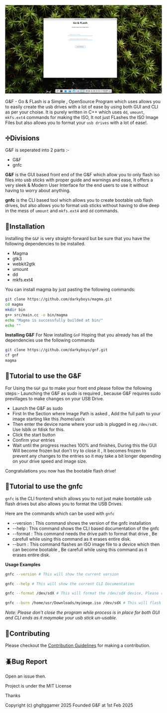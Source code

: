 <img src="img/shot.png">

G&F - Go & FLash is a Simple , OpenSource Program which uses allows you to easily create the usb drives with a lot of ease by using both GUI and CLI as per your choise. It is purely written in C++ which uses `dd`, `umount`, `mkfs.ext4` commands for making the ISO, It not just FLashes the ISO Image Files but also allows you to format your `usb drives` with a lot of ease!.

## ➗Divisions
G&F is seperated into 2 parts :-
 - G&F
 - gnfc

**G&F** is the GUI based front end of the G&F which allow you to only flash iso files into usb sticks with proper guide and warnings and ease, It offers a very sleek & Modern User Interface for the end users to use it without having to worry about anything.

**gnfc** is the CLI based tool which allows you to create bootable usb flash drives, but also allows you to format usb sticks without having to dive deep in the mess of `umount` and `mkfs.ext4` and `dd` commands.

## 🔄Installation
Installing the `G&F` is very straight-forward but be sure that you have the following dependencies to be installed.

 - Magma
 - gtk3
 - webkit2gtk
 - umount
 - dd
 - mkfs.ext4

You can install magma by just pasting the following commands:
```bash
git clone https://github.com/darkyboys/magma.git
cd magma
mkdir bin
g++ src/main.cc -o bin/magma
echo "Magma is successfully builded at bin/"
echo ""
```

**Installing G&F**
For Now installing `GnF` Hoping that you already has all the dependencies use the following commands
```bash
git clone https://github.com/darkyboys/gnf.git
cf gnf
magma
```

## 📑Tutorial to use the G&F
For Using the `G&F` gui to make your front end please follow the following steps:-
Launching the G&F as sudo is required , because G&F requires sudo previllages to make changes on your USB Drive.

 - Launch the G&F as sudo
 - First In the Section where Image Path is asked , Add the full path to your image starting like this /home/usr/x
 - Then enter the device name where your usb is plugged in eg `/dev/sdX`. Use lsblk or fdisk for this.
 - Click the start button
 - Confirm your entries
 - Wait until the progress reaches 100% and finishes, During this the GUI Will become frozen but don't try to close it , It becomes frozen to prevent any changes to the entries so it may take a bit longer depending on your drive speed and image size.

Congratulations you now has the bootable flash drive!

## 📑Tutorial to use the gnfc
`gnfc` is the CLI frontend which allows you to not just make bootable usb flash drives but also allows you to format the USB Drives. 

Here are the commands which can be used with `gnfc`

 - --version : This command shows the version of the gnfc installation
 - --help    : This command shows the CLI based documentation of the gnfc
 - --format  : This command needs the drive path to format that drive , Be carefull while using this command as it erases entire disk.
 - --burn    : This command flashes an ISO image file to a device which then can become bootable , Be carefull while using this command as it erases entire disk.

**Usage Examples**
```bash
gnfc --version # This will show the current version
```

```bash
gnfc --help # This will show the current CLI Documentation
```

```bash
gnfc --format /dev/sdX # This will format the /dev/sdX device, Please replace the sdX with the actual name
```

```bash
gnfc --burn /home/usr/Downloads/myimage.iso /dev/sdX # This will flash the /home/usr/Downloads/myimage.iso to the /dev/sdX device, Please replace the placeholders with there actual names
```

*Note: Please don't close the program while process is in place for both GUI and CLI ends as it maymake your usb stick un-usable.*

## 🤝Contributing
Please checkout the <a href="CONTRIBUTING.md">Contribution Guidelines</a> for making a contribution.

## 🪲Bug Report
Open an issue then.

Project is under the MIT License

Thanks

Copyright (c) ghgltggamer 2025
Founded G&F at 1st Feb 2025